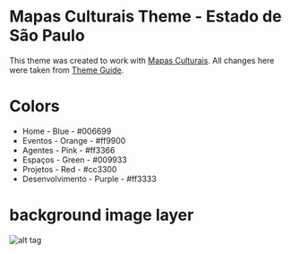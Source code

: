 # Mapas Culturais Theme - Estado de São Paulo

This theme was created to work with [Mapas Culturais](https://github.com/hacklabr/mapasculturais). All changes here were taken from [Theme Guide](https://github.com/hacklabr/mapasculturais/blob/master/doc/developer-guide/themes.md). 

# Colors

* Home - Blue - #006699
* Eventos - Orange - #ff9900
* Agentes - Pink - #ff3366
* Espaços - Green - #009933
* Projetos - Red - #cc3300
* Desenvolvimento - Purple - #ff3333

# background image layer

![alt tag](https://github.com/institutotim/mapasculturaisThemeEstadoSP/tree/master/assets/img/fundo.png)


